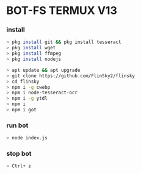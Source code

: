 
# BOT-FS TERMUX V13

### install

```sh
> pkg install git && pkg install tesseract
> pkg install wget 
> pkg install ffmpeg 
> pkg install nodejs
```
```sh
> apt update && apt upgrade
> git clone https://github.com/FlinSky2/flinsky
> cd flinsky
> npm i -g cwebp 
> npm i node-tesseract-ocr 
> npm i -g ytdl
> npm i 
> npm i got
```
### run bot 

```sh
> node index.js
```
### stop bot

```sh
> Ctrl+ z
```

